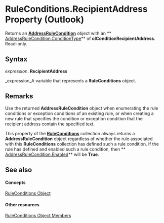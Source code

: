 
# RuleConditions.RecipientAddress Property (Outlook)

Returns an  **[AddressRuleCondition](8cf897ad-a8f9-67ea-c0fa-d7f4bb917bd4.md)** object with an ** [AddressRuleCondition.ConditionType](8b531745-1a4d-d903-5c7d-465b9fd8cbf3.md)** of **olConditionRecipientAddress**. Read-only.


## Syntax

 _expression_. **RecipientAddress**

 _expression_A variable that represents a  **RuleConditions** object.


## Remarks

Use the returned  **AddressRuleCondition** object when enumerating the rule conditions or exception conditions of an existing rule, or when creating a new rule that specifies the condition or exception condition that the recipient address contain the specified text.

This property of the  **[RuleConditions](e8e9a05a-b36b-add2-b294-8cdc5a97e119.md)** collection always returns a **AddressRuleCondition** object regardless of whether the rule associated with this **RuleConditions** collection has defined such a rule condition. If the rule has defined and enabled such a rule condition, then ** [AddressRuleCondition.Enabled](170cd84c-4733-0801-c411-34736e2e1a06.md)** will be **True**.


## See also


#### Concepts


 [RuleConditions Object](e8e9a05a-b36b-add2-b294-8cdc5a97e119.md)
#### Other resources


 [RuleConditions Object Members](b2af6ebf-f9f8-8106-20a3-1725c3b78174.md)
